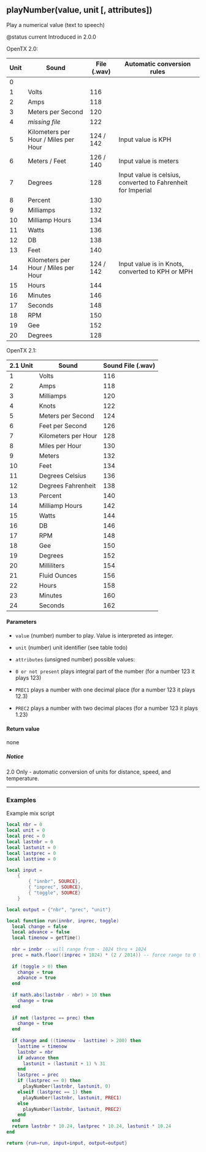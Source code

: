 <!-- This file was generated by the script. Do not edit it, any changes will be lost! -->

## playNumber(value, unit [, attributes])



Play a numerical value (text to speech)

@status current Introduced in 2.0.0

OpenTX 2.0:

| Unit  | Sound | File (.wav) | Automatic conversion rules  |
| --- | --- | --- | --- |
| 0 |   |   |   |
| 1 | Volts | 116 |   |
| 2 | Amps  | 118 |   |
| 3 | Meters per Second | 120 |   |
| 4 | *missing file*  | 122 |   |
| 5 | Kilometers per Hour / Miles per Hour  | 124 / 142 | Input value is KPH  |
| 6 | Meters / Feet | 126 / 140 | Input value is meters |
| 7 | Degrees | 128 | Input value is celsius, converted to Fahrenheit for Imperial  |
| 8 | Percent | 130 |   |
| 9 | Milliamps | 132 |   |
| 10  | Milliamp Hours  | 134 |   |
| 11  | Watts | 136 |   |
| 12  | DB  | 138 |   |
| 13  | Feet  | 140 |   |
| 14  | Kilometers per Hour / Miles per Hour  | 124 / 142 | Input value is in Knots, converted to KPH or MPH  |
| 15  | Hours | 144 |   |
| 16  | Minutes | 146 |   |
| 17  | Seconds | 148 |   |
| 18  | RPM | 150 |   |
| 19  | Gee | 152 |   |
| 20  | Degrees | 128 |   |

    
OpenTX 2.1:

| 2.1 Unit  | Sound | Sound File (.wav) |   
| --- | --- | --- |   
| 1 | Volts | 116 |   
| 2 | Amps  | 118 |   
| 3 | Milliamps | 120 |   
| 4 | Knots | 122 |   
| 5 | Meters per Second | 124 |   
| 6 | Feet per Second | 126 |   
| 7 | Kilometers per Hour | 128 |   
| 8 | Miles per Hour  | 130 |   
| 9 | Meters  | 132 |   
| 10  | Feet  | 134 |   
| 11  | Degrees Celsius | 136 |   
| 12  | Degrees Fahrenheit  | 138 |   
| 13  | Percent | 140 |   
| 14  | Milliamp Hours  | 142 |   
| 15  | Watts | 144 |   
| 16  | DB  | 146 |   
| 17  | RPM | 148 |   
| 18  | Gee | 150 |   
| 19  | Degrees | 152 |   
| 20  | Milliliters | 154 |   
| 21  | Fluid Ounces  | 156 |   
| 22  | Hours | 158 |   
| 23  | Minutes | 160 |   
| 24  | Seconds | 162 |   



#### Parameters

* `value` (number) number to play. Value is interpreted as integer.

* `unit` (number) unit identifier (see table todo)

* `attributes` (unsigned number) possible values:
 * `0 or not present` plays integral part of the number (for a number 123 it plays 123)
 * `PREC1` plays a number with one decimal place (for a number 123 it plays 12.3)
 * `PREC2` plays a number with two decimal places (for a number 123 it plays 1.23)



#### Return value

none

##### Notice
2.0 Only - automatic conversion of units for distance, speed, and temperature.




---

### Examples

Example mix script

```Lua
local nbr = 0
local unit = 0
local prec = 0
local lastnbr = 0
local lastunit = 0
local lastprec = 0
local lasttime = 0

local input =
    {
        { "innbr", SOURCE},
        { "inprec", SOURCE},
        { "toggle", SOURCE}
    }

local output = {"nbr", "prec", "unit"}

local function run(innbr, inprec, toggle)
  local change = false
  local advance = false
  local timenow = getTime()
  
  nbr = innbr -- will range from - 1024 thru + 1024
  prec = math.floor((inprec + 1024) * (2 / 2014)) -- force range to 0 thru 2
  
  if (toggle > 0) then
    change = true
    advance = true
  end
  
  if math.abs(lastnbr - nbr) > 10 then
    change = true
  end
  
  if not (lastprec == prec) then
    change = true
  end
  
  if change and ((timenow - lasttime) > 200) then
    lasttime = timenow
    lastnbr = nbr
    if advance then
      lastunit = (lastunit + 1) % 31
    end
    lastprec = prec
    if (lastprec == 0) then
      playNumber(lastnbr, lastunit, 0)
    elseif (lastprec == 1) then
      playNumber(lastnbr, lastunit, PREC1)
    else
      playNumber(lastnbr, lastunit, PREC2)
    end
  end
  return lastnbr * 10.24, lastprec * 10.24, lastunit * 10.24
end

return {run=run, input=input, output=output}

```

